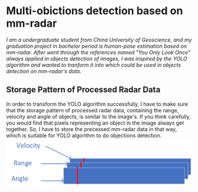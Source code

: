 # Multi-obictions detection based on mm-radar
*I am a undergraduate student from China University of Geoscience, and my graduation project in bachelor period is human-pose estimation based on mm-radar. After went through the references named "You Only Look Once" always applied in objects detection of images, I was inspired by the YOLO algorithm and wanted to tranform it into which could be used in objects detection on mm-radar's data.*
## Storage Pattern of Processed Radar Data
In order to transform the YOLO algorithm successfully, I have to make sure that the storage pattern of processed radar data, containing the range, velocity and angle of objects, is similar to the image's. If you think carefully, you would find that pixels representing an object in the image always get together. So, I have to store the precessed mm-radar data in that way, which is suitable for YOLO algorithm to do objections detection.
![avatar](/picture/1.png)
